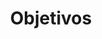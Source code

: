 ---
sidebar_position: 4
id: objetivos
title: Objetivos
description: Objetivos da implementação do sistema.
slug: /objetivos
---
